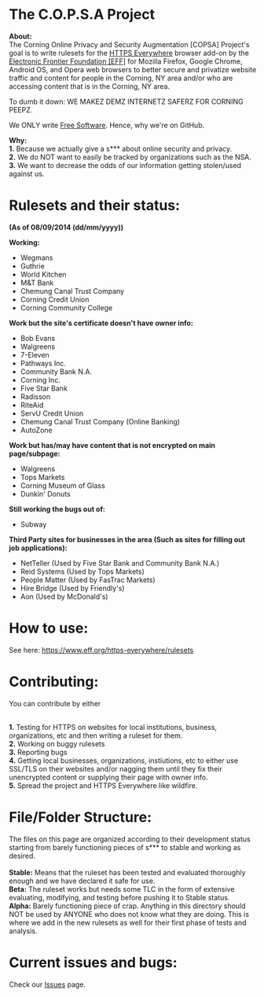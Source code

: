 The C.O.P.S.A Project
====

<b>About:</b>
<br>
The Corning Online Privacy and Security Augmentation [COPSA] Project's goal is to write rulesets for the <a href="https://www.eff.org/https-everywhere">HTTPS Everywhere</a> browser add-on by the <a href="https://www.eff.org/">Electronic Frontier Foundation [EFF]</a> for Mozilla Firefox, Google Chrome, Android OS, and Opera web browsers to better secure and privatize website traffic and content for people in the Corning, NY area and/or who are accessing content that is in the Corning, NY area.

To dumb it down: WE MAKEZ DEMZ INTERNETZ SAFERZ FOR CORNING PEEPZ.

We ONLY write <a href="https://www.fsf.org/about/what-is-free-software">Free Software</a>. Hence, why we're on GitHub.
<br>

<b>Why:</b><br>
<b>1.</b> Because we actually give a s*** about online security and privacy.<br>
<b>2.</b> We do NOT want to easily be tracked by organizations such as the NSA.<br>
<b>3.</b> We want to decrease the odds of our information getting stolen/used against us.<br>

Rulesets and their status:
=

<b>(As of 08/09/2014 (dd/mm/yyyy))</b>

<b>Working:</b>

- Wegmans
- Guthrie
- World Kitchen
- M&T Bank
- Chemung Canal Trust Company
- Corning Credit Union
- Corning Community College

<b>Work but the site's certificate doesn't have owner info:</b>

- Bob Evans
- Walgreens
- 7-Eleven
- Pathways Inc.
- Community Bank N.A.
- Corning Inc.
- Five Star Bank
- Radisson
- RiteAid
- ServU Credit Union
- Chemung Canal Trust Company (Online Banking)
- AutoZone

<b>Work but has/may have content that is not encrypted on main page/subpage:</b>

- Walgreens
- Tops Markets
- Corning Museum of Glass
- Dunkin' Donuts

<b>Still working the bugs out of:</b>

- Subway

<b>Third Party sites for businesses in the area (Such as sites for filling out job applications):</b>

- NetTeller (Used by Five Star Bank and Community Bank N.A.)
- Reid Systems (Used by Tops Markets)
- People Matter (Used by FasTrac Markets)
- Hire Bridge (Used by Friendly's)
- Aon (Used by McDonald's)

How to use:
==
See here: https://www.eff.org/https-everywhere/rulesets

Contributing:
==
You can contribute by either<br>
<br>

<b>1.</b> Testing for HTTPS on websites for local institutions, business, organizations, etc and then writing a ruleset for them.<br>
<b>2.</b> Working on buggy rulesets<br>
<b>3.</b> Reporting bugs<br>
<b>4.</b> Getting local businesses, organizations, instiutions, etc to either use SSL/TLS on their websites and/or nagging them until they fix their unencrypted content or supplying their page with owner info.<br>
<b>5.</b> Spread the project and HTTPS Everywhere like wildfire.<br>

File/Folder Structure:
==

The files on this page are organized according to their development status starting from barely functioning pieces of s*** to stable and working as desired.<br>
<br>
<b>Stable:</b> Means that the ruleset has been tested and evaluated thoroughly enough and we have declared it safe for use.<br>
<b>Beta:</b> The ruleset works but needs some TLC in the form of extensive evaluating, modifying, and testing before pushing it to Stable status.<br>
<b>Alpha:</b> Barely functioning piece of crap. Anything in this directory should NOT be used by ANYONE who does not know what they are doing. This is where we add in the new rulesets as well for their first phase of tests and analysis.

Current issues and bugs:
==
Check our <a href="https://github.com/theatre-x/copsa/issues">Issues</a> page.
